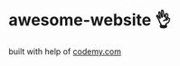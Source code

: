 # awesome-website :ok_hand:                                                                                                                                                                                                                                                                                             
built with help of <a href="http://johnelder.com/">codemy.com</a>
